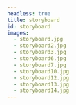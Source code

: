 ```yaml
---
headless: true
title: storyboard
id: storyboard
images:
  - storyboard.jpg
  - storyboard2.jpg
  - storyboard3.jpg
  - storyboard6.jpg
  - storyboard7.jpg
  - storyboard10.jpg
  - storyboard12.jpg
  - storyboard13.jpg
  - storyboard14.jpg
---
```

